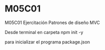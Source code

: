 # M05C01
M05C01 Ejercitación Patrones de diseño MVC

Desde terminal en carpeta
npm init -y

para inicializar el programa package.json

